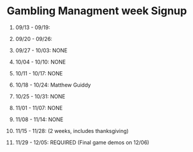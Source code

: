 # Gambling Managment week Signup

1. 09/13 - 09/19: 

2. 09/20 - 09/26: 

3. 09/27 - 10/03: NONE

4. 10/04 - 10/10: NONE

5. 10/11 - 10/17: NONE

6. 10/18 - 10/24: Matthew Guiddy

7. 10/25 - 10/31: NONE

8. 11/01 - 11/07: NONE

9. 11/08 - 11/14: NONE

10. 11/15 - 11/28: (2 weeks, includes thanksgiving)

11. 11/29 - 12/05: REQUIRED (Final game demos on 12/06)
